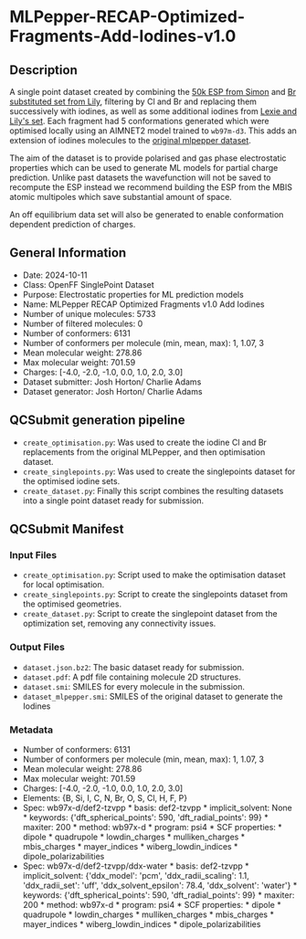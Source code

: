 # MLPepper-RECAP-Optimized-Fragments-Add-Iodines-v1.0

## Description

A single point dataset created by combining the [50k ESP from Simon](https://github.com/openforcefield/qca-dataset-submission/tree/master/submissions/2022-01-16-OpenFF-ESP-Fragment-Conformers-v1.0) and 
[Br substituted set from Lily](https://github.com/openforcefield/qca-dataset-submission/tree/master/submissions/2023-11-30-OpenFF-multi-Br-ESP-Fragment-Conformers-v1.1-single-point), filtering by Cl and Br and replacing them successively with iodines, as well as some additional iodines from [Lexie and Lily's set](https://github.com/openforcefield/qca-dataset-submission/tree/master/submissions/2024-09-10-OpenFF-Iodine-Fragment-Opt-v1.0).
Each fragment had 5 conformations generated which were optimised locally using an AIMNET2 model trained to `wb97m-d3`. 
This adds an extension of iodines molecules to the [original mlpepper dataset](https://github.com/openforcefield/qca-dataset-submission/tree/master/submissions/2024-07-26-MLPepper-RECAP-Optimized-Fragments-v1.0).

The aim of the dataset is to provide polarised and gas phase electrostatic properties which can be used to generate ML models 
for partial charge prediction. Unlike past datasets the wavefunction will not be saved to recompute the ESP instead we recommend building the ESP 
from the MBIS atomic multipoles which save substantial amount of space. 

An off equilibrium data set will also be generated to enable conformation dependent prediction of charges. 

## General Information


* Date: 2024-10-11
* Class: OpenFF SinglePoint Dataset
* Purpose: Electrostatic properties for ML prediction models 
* Name: MLPepper RECAP Optimized Fragments v1.0 Add Iodines
* Number of unique molecules: 5733
* Number of filtered molecules: 0
* Number of conformers: 6131
* Number of conformers per molecule (min, mean, max): 1, 1.07, 3
* Mean molecular weight: 278.86
* Max molecular weight: 701.59
* Charges: [-4.0, -2.0, -1.0, 0.0, 1.0, 2.0, 3.0]
* Dataset submitter: Josh Horton/ Charlie Adams
* Dataset generator: Josh Horton/ Charlie Adams

## QCSubmit generation pipeline

- `create_optimisation.py`: Was used to create the iodine Cl and Br replacements from the original MLPepper, and 
then optimisation dataset.
- `create_singlepoints.py`: Was used to create the singlepoints dataset for the optimised iodine sets.
- `create_dataset.py`: Finally this script combines the resulting datasets into a single point dataset ready for submission.

## QCSubmit Manifest

### Input Files

- `create_optimisation.py`: Script used to make the optimisation dataset for local optimisation. 
- `create_singlepoints.py`: Script to create the singlepoints dataset from the optimised geometries.
- `create_dataset.py`: Script to create the singlepoint dataset from the optimization set, removing any connectivity issues. 

### Output Files
- `dataset.json.bz2`: The basic dataset ready for submission.
- `dataset.pdf`: A pdf file containing molecule 2D structures.
- `dataset.smi`: SMILES for every molecule in the submission.
- `dataset_mlpepper.smi`: SMILES of the original dataset to generate the Iodines

### Metadata

* Number of conformers: 6131
* Number of conformers per molecule (min, mean, max): 1, 1.07, 3
* Mean molecular weight: 278.86
* Max molecular weight: 701.59
* Charges: [-4.0, -2.0, -1.0, 0.0, 1.0, 2.0, 3.0]
* Elements: {B, Si, I, C, N, Br, O, S, Cl, H, F, P}
* Spec: wb97x-d/def2-tzvpp
        * basis: def2-tzvpp
        * implicit_solvent: None
        * keywords: {'dft_spherical_points': 590, 'dft_radial_points': 99}
        * maxiter: 200
        * method: wb97x-d
        * program: psi4
        * SCF properties:
                * dipole
                * quadrupole
                * lowdin_charges
                * mulliken_charges
                * mbis_charges
                * mayer_indices
                * wiberg_lowdin_indices
                * dipole_polarizabilities
* Spec: wb97x-d/def2-tzvpp/ddx-water
        * basis: def2-tzvpp
        * implicit_solvent: {'ddx_model': 'pcm', 'ddx_radii_scaling': 1.1, 'ddx_radii_set': 'uff', 'ddx_solvent_epsilon': 78.4, 'ddx_solvent': 'water'}
        * keywords: {'dft_spherical_points': 590, 'dft_radial_points': 99}
        * maxiter: 200
        * method: wb97x-d
        * program: psi4
        * SCF properties:
                * dipole
                * quadrupole
                * lowdin_charges
                * mulliken_charges
                * mbis_charges
                * mayer_indices
                * wiberg_lowdin_indices
                * dipole_polarizabilities
